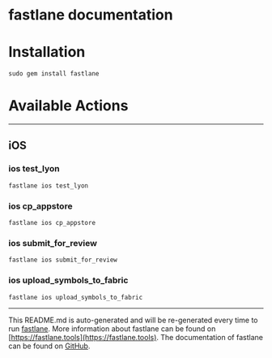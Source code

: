 fastlane documentation
================
# Installation
```
sudo gem install fastlane
```
# Available Actions

----

## iOS
### ios test_lyon
```
fastlane ios test_lyon
```

### ios cp_appstore
```
fastlane ios cp_appstore
```

### ios submit_for_review
```
fastlane ios submit_for_review
```

### ios upload_symbols_to_fabric
```
fastlane ios upload_symbols_to_fabric
```


----

This README.md is auto-generated and will be re-generated every time to run [fastlane](https://fastlane.tools).
More information about fastlane can be found on [https://fastlane.tools](https://fastlane.tools).
The documentation of fastlane can be found on [GitHub](https://github.com/fastlane/fastlane/tree/master/fastlane).